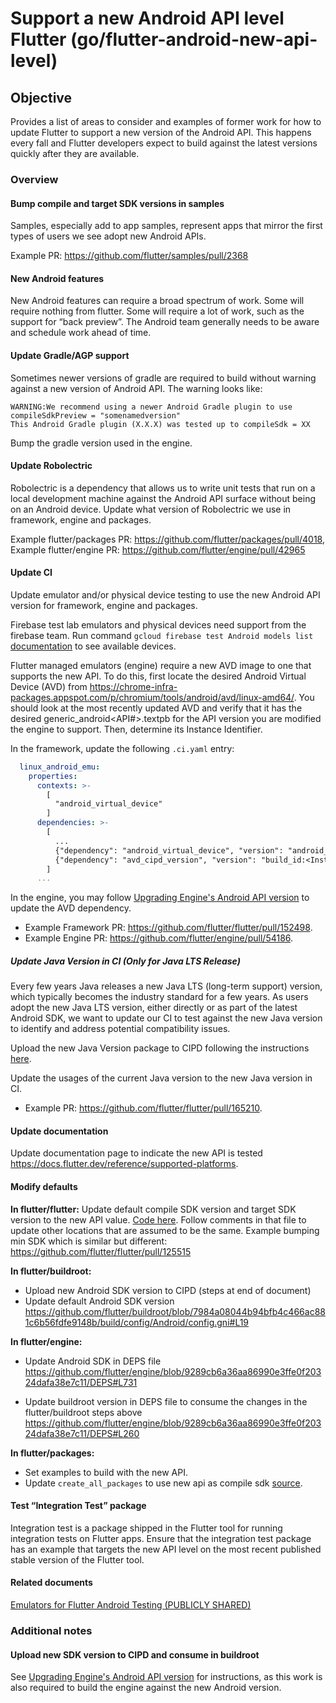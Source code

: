 # Support a new Android API level Flutter (go/flutter-android-new-api-level)

## Objective

Provides a list of areas to consider and examples of former work for how to update Flutter to support a new version of the Android API. This happens every fall and Flutter developers expect to build against the latest versions quickly after they are available.

### Overview

#### Bump compile and target SDK versions in samples

Samples, especially add to app samples, represent apps that mirror the first types of users we see adopt new Android APIs.

Example PR: https://github.com/flutter/samples/pull/2368

#### New Android features

New Android features can require a broad spectrum of work. Some will require nothing from flutter. Some will require a lot of work, such as the support for “back preview”. The Android team generally needs to be aware and schedule work ahead of time.

#### Update Gradle/AGP support

Sometimes newer versions of gradle are required to build without warning against a new version of Android API. The warning looks like:

```
WARNING:We recommend using a newer Android Gradle plugin to use compileSdkPreview = "somenamedversion"
This Android Gradle plugin (X.X.X) was tested up to compileSdk = XX
```

Bump the gradle version used in the engine.

#### Update Robolectric

Robolectric is a dependency that allows us to write unit tests that run on a local development machine against the Android API surface without being on an Android device.
Update what version of Robolectric we use in framework, engine and packages.

Example flutter/packages PR: https://github.com/flutter/packages/pull/4018, Example flutter/engine PR: https://github.com/flutter/engine/pull/42965

#### Update CI

Update emulator and/or physical device testing to use the new Android API version for framework, engine and packages.

Firebase test lab emulators and physical devices need support from the firebase team.
Run command `gcloud firebase test Android models list` [documentation](https://firebase.google.com/docs/test-lab/Android/available-testing-devices) to see available devices.

Flutter managed emulators (engine) require a new AVD image to one that supports the new API. To do this, first locate the desired Android Virtual Device (AVD) from https://chrome-infra-packages.appspot.com/p/chromium/tools/android/avd/linux-amd64/. You should look at the most recently updated AVD and verify that it has the desired generic_android<API#>.textpb for the API version you are modified the engine to support. Then, determine its Instance Identifier.

In the framework, update the following `.ci.yaml` entry:

```yaml
  linux_android_emu:
    properties:
      contexts: >-
        [
          "android_virtual_device"
        ]
      dependencies: >-
        [
          ...
          {"dependency": "android_virtual_device", "version": "android_<API#>_google_apis_x64.textpb"},
          {"dependency": "avd_cipd_version", "version": "build_id:<Instance ID>"},
        ]
      ...
```

In the engine, you may follow [Upgrading Engine's Android API version](https://github.com/flutter/flutter/blob/main/docs/platforms/android/Upgrading-Engine's-Android-API-version.md) to update the AVD dependency.

- Example Framework PR: <https://github.com/flutter/flutter/pull/152498>.
- Example Engine PR: <https://github.com/flutter/engine/pull/54186>.

##### Update Java Version in CI (Only for Java LTS Release)

Every few years Java releases a new Java LTS (long-term support) version, which typically
becomes the industry standard for a few years. As users adopt the new Java LTS version, either
directly or as
part of the latest Android SDK, we want to update our CI to test against the new Java version
to identify and address potential compatibility issues.

Upload the new Java Version package to CIPD following the
instructions [here](https://github.com/flutter/flutter/blob/main/docs/platforms/android/Uploading-New-Java-Vers◊ion-to-CIPD.md).

Update the usages of the current Java version to the new Java version in CI.

- Example PR: <https://github.com/flutter/flutter/pull/165210>.

#### Update documentation

Update documentation page to indicate the new API is tested
https://docs.flutter.dev/reference/supported-platforms.

#### Modify defaults

**In flutter/flutter:** Update default compile SDK version and target SDK version to the new API value.
[Code here](../../../packages/flutter_tools/gradle/src/main/groovy/flutter.groovy).
Follow comments in that file to update other locations that are assumed to be the same.
Example bumping min SDK which is similar but different: https://github.com/flutter/flutter/pull/125515

**In flutter/buildroot:**

- Upload new Android SDK version to CIPD (steps at end of document)
- Update default Android SDK version
https://github.com/flutter/buildroot/blob/7984a08044b94bfb4c466ac881c6b56fdfe9148b/build/config/Android/config.gni#L19

**In flutter/engine:**

- Update Android SDK in DEPS file
https://github.com/flutter/engine/blob/9289cb6a36aa86990e3ffe0f20324dafa38e7c11/DEPS#L731

- Update buildroot version in DEPS file to consume the changes in the flutter/buildroot steps above
https://github.com/flutter/engine/blob/9289cb6a36aa86990e3ffe0f20324dafa38e7c11/DEPS#L260

**In flutter/packages:**
- Set examples to build with the new API.
- Update `create_all_packages` to use new api as compile sdk [source](https://github.com/flutter/packages/blob/3515abab07d0bb2441277f43c2411c9b5e4ecf94/script/tool/lib/src/create_all_packages_app_command.dart#L245-L249).

#### Test “Integration Test” package

Integration test is a package shipped in the Flutter tool for running integration tests on Flutter apps. Ensure that the integration test package has an example that targets the new API level on the most recent published stable version of the Flutter tool.

#### Related documents

[Emulators for Flutter Android Testing (PUBLICLY SHARED)](https://docs.google.com/document/d/10wYUcLcSTF4Epg2EUGoBqOkkOe4zxKHvYKjXFZAOgGs/edit?resourcekey=0-pltjPvEtVezXDADMbUwFHQ)

### Additional notes

#### Upload new SDK version to CIPD and consume in buildroot

See [Upgrading Engine's Android API version](https://github.com/flutter/flutter/blob/main/docs/platforms/android/Upgrading-Engine's-Android-API-version.md) for instructions, as this work is also required to build the engine against the new Android version.
